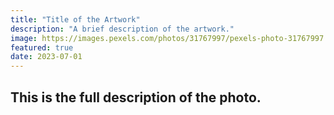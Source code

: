 ```yaml
---
title: "Title of the Artwork"
description: "A brief description of the artwork."
image: https://images.pexels.com/photos/31767997/pexels-photo-31767997.jpeg?auto=compress&cs=tinysrgb&w=1260&h=750&dpr=2
featured: true
date: 2023-07-01
---
```


## This is the full description of the photo.

